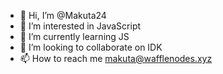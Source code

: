 - 👋 Hi, I’m @Makuta24
- 👀 I’m interested in JavaScript
- 🌱 I’m currently learning JS
- 💞️ I’m looking to collaborate on IDK
- 📫 How to reach me makuta@wafflenodes.xyz

<!---
Makuta24/Makuta24 is a ✨ special ✨ repository because its `README.md` (this file) appears on your GitHub profile.
You can click the Preview link to take a look at your changes.
--->
